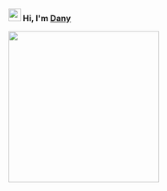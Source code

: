 ### <img src="https://media.giphy.com/media/hvRJCLFzcasrR4ia7z/giphy.gif" width="25px"> Hi, I'm [Dany](https://univ-cotedazur.fr/annuaire/kabandana-dany-mukesha)

<img align="left" width="300" src="https://media.tenor.com/pT_eK7L76OEAAAAC/coding-computer-coding.gif" />
